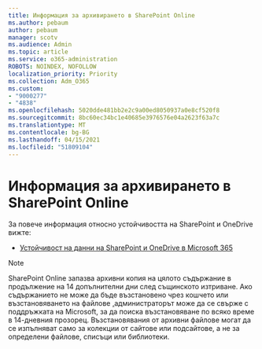 ```yaml
---
title: Информация за архивирането в SharePoint Online
ms.author: pebaum
author: pebaum
manager: scotv
ms.audience: Admin
ms.topic: article
ms.service: o365-administration
ROBOTS: NOINDEX, NOFOLLOW
localization_priority: Priority
ms.collection: Adm_O365
ms.custom:
- "9000277"
- "4838"
ms.openlocfilehash: 5020dde481bb2e2c9a00ed8050937a0e8cf520f8
ms.sourcegitcommit: 8bc60ec34bc1e40685e3976576e04a2623f63a7c
ms.translationtype: MT
ms.contentlocale: bg-BG
ms.lasthandoff: 04/15/2021
ms.locfileid: "51809104"
---
```

# <a name="sharepoint-online-backup-information"></a>Информация за архивирането в SharePoint Online

За повече информация относно устойчивостта на SharePoint и OneDrive вижте:

- [Устойчивост на данни на SharePoint и OneDrive в Microsoft 365](https://docs.microsoft.com/compliance/assurance/assurance-sharepoint-onedrive-data-resiliency)

> [!NOTE]
> SharePoint Online запазва архивни копия на цялото съдържание в продължение на 14 допълнителни дни след същинското изтриване. Ако съдържанието не може [](https://support.microsoft.com/office/restore-deleted-items-from-the-site-collection-recycle-bin-5fa924ee-16d7-487b-9a0a-021b9062d14b) да бъде възстановено чрез кошчето или възстановяването на файлове [,](https://support.microsoft.com/office/restore-your-onedrive-fa231298-759d-41cf-bcd0-25ac53eb8a15)администраторът може да се свърже с поддръжката на Microsoft, за да поиска възстановяване по всяко време в 14-дневния прозорец. Възстановявания от архивни файлове могат да се изпълняват само за колекции от сайтове или подсайтове, а не за определени файлове, списъци или библиотеки.
